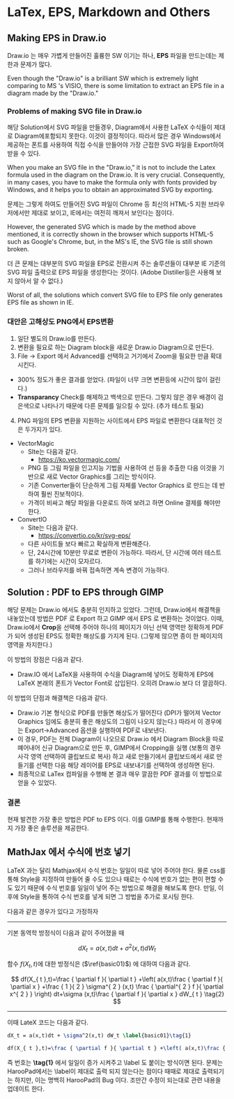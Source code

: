 #  LaTex, EPS, Markdown and Others

## Making EPS in Draw.io 

Draw.io 는 매우 가볍게 만들어진 훌륭한 SW 이기는 하나, **EPS** 파일을 만드는데는 제한과 문제가 많다.

Even though the "Draw.io" is a brilliant SW which is extremely light comparing to MS 's VISIO, there is some limitation to extract an EPS file in a diagram made by the "Draw.io."



### Problems of making SVG file in Draw.io

해당 Solution에서 SVG 파일을 만들경우, Diagram에서 사용한 LaTeX 수식들이 제대로 Diagram에포함되지 못한다. 이것이 결정적이다.  따라서 많은 경우 Windows에서 제공하는 폰트를 사용하여 직접 수식을 만들어야 가장 근접한 SVG 파일을 Export하여 받을 수 있다.

When you make an SVG file in the "Draw.io," it is not to include the Latex formula used in the diagram on the Draw.io. It is very crucial. Consequently, in many cases, you have to make the formula only with fonts provided by Windows, and it helps you to obtain an approximated SVG by exporting. 

문제는 그렇게 하여도 만들어진 SVG 파일이  Chrome 등 최신의 HTML-5 지원 브라우저에서만 제대로 보이고, IE에서는 여전히 깨져서 보인다는 점이다. 

However, the generated SVG which is made by the method above mentioned, it is correctly shown in the browser which supports HTML-5 such as Google's Chrome, but,  in the MS's IE, the SVG file is still shown broken.

더 큰 문제는 대부분의 SVG 파일을 EPS로 전환시켜 주는 솔루션들이 대부분 IE 기준의 SVG 파일 출력으로 EPS 파일을 생성한다는 것이다.  (Adobe Distiller등은 사용해 보지 않아서 알 수 없다.)

Worst of all, the solutions which convert SVG file to EPS file only generates EPS file as shown in IE.



### 대안은 고해상도 PNG에서 EPS변환

1. 일단 별도의 Draw.io를 만든다. 
2. 변환을 필요로 하는 Diagram block을 새로운 Draw.io Diagram으로 만든다.
3. File -> Export 에서 Advanced를 선택하고 거기에서 Zoom을 필요한 만큼 확대시킨다.
  * 300% 정도가 좋은 결과를 얻었다. (파일이 너무 크면 변환등에 시간이 많이 걸린다.)
  * **Transparancy** Check를 해제하고 백색으로 만든다. 그렇지 않은 경우 배경이 검은색으로 나타나기 때문에 다른 문제를 일으킬 수 있다. (추가 테스트 필요) 

4. PNG 파일의 EPS 변환을 지원하는 사이트에서 EPS 파일로 변환한다 대표적인 것은 두가지가 있다.
  * VectorMagic 
      * SIte는 다음과 같다.
          * https://ko.vectormagic.com/
      * PNG 등 그림 파일을 인고지능 기법을 사용하여 선 등을 추출한 다음 이것을 기반으로 새로 Vector Graphics를 그리는 방식이다.
      * 기존 Converter들이 단순하게 그림 자체를 Vector Graphics 로 만드는 데 반하여 훨씬 진보적이다.
      * 가격이 비싸고 해당 파일을 다운로드 하여 보려고 하면 Online 결제를 해야만 한다.
   * ConvertIO
      * Site는 다음과 같다.
         * https://convertio.co/kr/svg-eps/
      * 다른 사이트들 보다 빠르고 확실하게 변환해준다.
      * 단, 24시간에 10분만 무료로 변환이 가능하다. 따라서, 단 시간에 여러 테스트를 하기에는 시간이 모자르다.
      * 그러나 브라우저를 바꿔 접속하면 계속 변경이 가능하다.

## Solution : PDF to EPS through GIMP

해당 문제는 Draw.io 에서도 충분히 인지하고 있었다. 그런데, Draw.io에서 해결책을 내놓았는데 방법은 PDF 로 Export 하고  GIMP 에서 EPS 로 변환하는 것이었다.  이때, Draw.io에서 **Crop**을 선택해 주어야 하나의 페이지가 아닌 선택 영역만 정확하게 PDF가 되어 생성된 EPS도 정확한 해상도를 가지게 된다. (그렇제 않으면 종이 한 페이지의 영역을 차지한다.)

이 방법의 장점은 다음과 같다.

- Draw.IO 에서 LaTeX을 사용하여 수식을 Diagram에 넣어도 정확하게 EPS에 LaTeX 본래의 폰트가  Vector Font로 삽입된다.  오히려 Draw.io 보다 더 깔끔하다.

이 방법의 단점과 해결책은 다음과 같다.

- Draw.io 기본 형식으로 PDF를 만들면 해상도가 떨어진다 (DPI가 떨어져 Vector Graphics 임에도 충분히 좋은 해상도의 그림이 나오지 않는다.)  따라서 이 경우에는 Export->Advanced 옵션을 실행하여 PDF로 내보낸다.
- 이 경우, PDF는 전체 Diagram이 나오므로 Draw.io 에서 Diagram Block을 따로 뗴어내어 신규 Diagram으로 만든 후, GIMP에서 Cropping을 실행 (보통의 경우 사각 영역 선택하여 클립보드로 복사) 하고 새로 만들기에서 클립보드에서 새로 만들기를 선택한 다음 해당 레이어를 EPS로 내보내기를 선택하여 생성하면 된다.
- 최종적으로 LaTex 컴파일을 수행해 본 결과 매우 깔끔한 PDF 결과를 이 방법으로 얻을 수 있었다.




### 결론
현재 발견한 가장 좋은 방법은 PDF to EPS 이다. 이를 GIMP를 통해 수행한다.  현재까지 가장 좋은 솔루션을 제공한다. 


## MathJax 에서 수식에 번호 넣기

LaTeX 과는 달리 Mathjax에서 수식 번호는 일일이 따로 넣어 주어야 한다. 물론 css를 통해 Style을 지정하여 만들어 줄 수도 있으나 때로는 수식에 번호가 없는 편이 편할 수도 있기 때문에 수식 번호를 일일이 넣어 주는 방법으로 해결을 해보도록 한다. 만일, 이후에 Style을 통하여 수식 번호를 넣게 되면 그 방법을 추가로 포시팅 한다. 

다음과 같은 경우가 있다고 가정하자
- - -
기본 동역학 방정식이 다음과 같이 주어졌을 때

$$
dX_t = a(x,t)dt + \sigma^2(x,t) dW_t \label{basic01}\tag{1}
$$

함수 $f(X_t, t)$에 대한 방정식은 ($\ref{basic01}$) 에 대하여 다음과 같다.

$$
df(X_{ t },t)=\frac { \partial f }{ \partial t } +\left( a(x,t)\frac { \partial f }{ \partial x } +\frac { 1 }{ 2 } \sigma^{ 2 } (x,t) \frac { \partial^{ 2 } f }{ \partial x^{ 2 } }  \right) dt+\sigma (x,t)\frac { \partial f }{ \partial x } dW_{ t } \tag{2}
$$

- - -

이때 LateX 코드는 다음과 같다.
~~~tex
dX_t = a(x,t)dt + \sigma^2(x,t) dW_t \label{basic01}\tag{1}

df(X_{ t },t)=\frac { \partial f }{ \partial t } +\left( a(x,t)\frac { \partial f }{ \partial x } +\frac { 1 }{ 2 } \sigma^{ 2 } (x,t) \frac { \partial^{ 2 } f }{ \partial x^{ 2 } }  \right) dt+\sigma (x,t)\frac { \partial f }{ \partial x } dW_{ t } \tag{2}
~~~

즉 번호는 **\\tag{1}** 에서 일일이 증가 시켜주고 \\label 도 붙이는 방식이면 된다. 문제는 HarooPad에서는 \\label이 제대로 출력 되지 않는다는 점이다 때때로 제대로 출력되기는 하지만, 이는 명백히 HarooPad의 Bug 이다. 
조만간 수정이 되는대로 관련 내용을 업데이트 한다.



